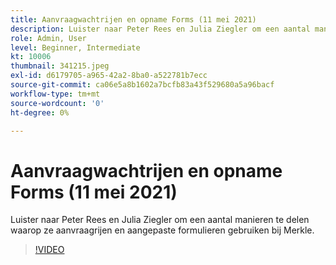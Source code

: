 ```yaml
---
title: Aanvraagwachtrijen en opname Forms (11 mei 2021)
description: Luister naar Peter Rees en Julia Ziegler om een aantal manieren te delen waarop ze aanvraagrijen en aangepaste formulieren gebruiken bij Merkle.
role: Admin, User
level: Beginner, Intermediate
kt: 10006
thumbnail: 341215.jpeg
exl-id: d6179705-a965-42a2-8ba0-a522781b7ecc
source-git-commit: ca06e5a8b1602a7bcfb83a43f529680a5a96bacf
workflow-type: tm+mt
source-wordcount: '0'
ht-degree: 0%

---
```


# Aanvraagwachtrijen en opname Forms (11 mei 2021)

Luister naar Peter Rees en Julia Ziegler om een aantal manieren te delen waarop ze aanvraagrijen en aangepaste formulieren gebruiken bij Merkle.

>[!VIDEO](https://video.tv.adobe.com/v/341215/?quality=12&learn=on)

